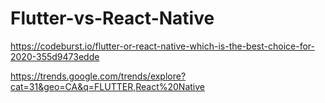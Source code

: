 # Flutter-vs-React-Native

https://codeburst.io/flutter-or-react-native-which-is-the-best-choice-for-2020-355d9473edde

https://trends.google.com/trends/explore?cat=31&geo=CA&q=FLUTTER,React%20Native
